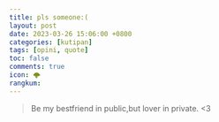 ```yaml
---
title: pls someone:(
layout: post
date: 2023-03-26 15:06:00 +0800
categories: [kutipan]
tags: [opini, quote]
toc: false
comments: true
icon: 🌩️
rangkum: 
---
```


> Be my bestfriend in public,but lover in private. <3
